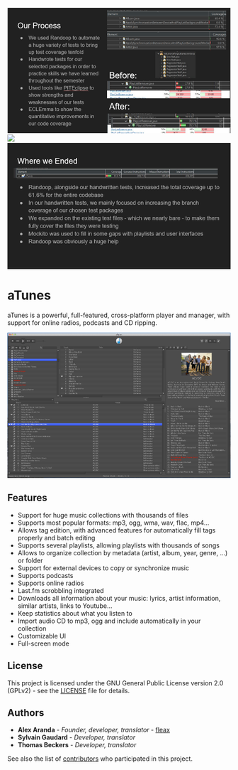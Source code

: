 ![](Our-Process.png)
![](Where-we-Started)
![](Where-we-Ended.png)


# aTunes
aTunes is a powerful, full-featured, cross-platform player and manager, with support for online radios, podcasts and CD ripping. 

![](aTunes-dark-skin.png)

## Features
- Support for huge music collections with thousands of files
- Supports most popular formats: mp3, ogg, wma, wav, flac, mp4...
- Allows tag edition, with advanced features for automatically fill tags properly and batch editing
- Supports several playlists, allowing playlists with thousands of songs
- Allows to organize collection by metadata (artist, album, year, genre, ...) or folder
- Support for external devices to copy or synchronize music
- Supports podcasts
- Supports online radios
- Last.fm scrobbling integrated
- Downloads all information about your music: lyrics, artist information, similar artists, links to Youtube...
- Keep statistics about what you listen to
- Import audio CD to mp3, ogg and include automatically in your collection
- Customizable UI
- Full-screen mode

## License

This project is licensed under the GNU General Public License version 2.0 (GPLv2) - see the [LICENSE](LICENSE) file for details.


## Authors

* **Alex Aranda** - *Founder, developer, translator* - [fleax](https://github.com/fleax)
* **Sylvain Gaudard** - *Developer, translator*
* **Thomas Beckers** - *Developer, translator*

See also the list of [contributors](https://github.com/PDavid/aTunes/blob/master/Contributors.md) who participated in this project.
